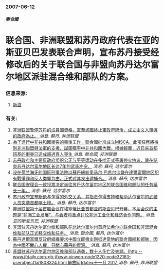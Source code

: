 ### [2007-06-12](/news/2007/06/12/index.md)

##### 聯合國
# 联合国、非洲联盟和苏丹政府代表在亚的斯亚贝巴发表联合声明，宣布苏丹接受经修改后的关于联合国与非盟向苏丹达尔富尔地区派驻混合维和部队的方案。




### 信息来源:

1. [新浪](http://news.sina.com.cn/w/2007-06-13/151112015055s.shtml)

### 有关:

1. [非洲联盟暫停苏丹的成員國資格，直至該國終止軍政府統治，成立由文人領導的政府為止。 ](/zh/news/2019/06/6/非洲联盟暫停苏丹的成員國資格-直至該國終止軍政府統治-成立由文人領導的政府為止.md) _消息: 蘇丹, 非洲联盟_
2. [ 為了進行中非共和國衝突的善後工作，聯合國批准成立MISCA。此項任務將得到非洲聯盟與法軍的支援，試圖弭平中非共和國內戰。根據報導，近日來首都班基的衝突已造成超過百人喪生 ](/zh/news/2013/12/5/為了進行中非共和國衝突的善後工作-聯合國批准成立MISCA-此項任務將得到非洲聯盟與法軍的支援-試圖弭平中非共和國內戰.md) _消息: 聯合國, 非洲联盟_
3. [ 苏丹政府和主要反政府组织公正与平等运动在多哈正式签署停火协议，旨在结束苏丹达尔富尔地区长达7年的武装冲突。](/zh/news/2010/02/23/苏丹政府和主要反政府组织公正与平等运动在多哈正式签署停火协议-旨在结束苏丹达尔富尔地区长达7年的武装冲突.md) _消息: 蘇丹, 达尔富尔_
4. [设在荷兰海牙的国际刑事法院以蘇丹總統奥马尔·巴希尔涉嫌在達爾富爾地区犯有戰爭罪和反人类罪为由，正式对其发出逮捕令。](/zh/news/2009/03/4/设在荷兰海牙的国际刑事法院以蘇丹總統奥马尔-巴希尔涉嫌在達爾富爾地区犯有戰爭罪和反人类罪为由-正式对其发出逮捕令.md) _消息: 蘇丹, 达尔富尔_
5. [联合国安理会一致投票决定派往苏丹达尔富尔地区的联合国维和部队的任务延长一年。](/zh/news/2008/07/31/联合国安理会一致投票决定派往苏丹达尔富尔地区的联合国维和部队的任务延长一年.md) _消息: 蘇丹, 达尔富尔_
6. [苏丹政府宣布断绝与乍得的外交关系，并指责乍得支持和帮助达尔富尔的武装人员突袭首都喀土穆。](/zh/news/2008/05/11/苏丹政府宣布断绝与乍得的外交关系-并指责乍得支持和帮助达尔富尔的武装人员突袭首都喀土穆.md) _消息: 蘇丹, 达尔富尔_
7. [非洲联盟第十届首脑会议在埃塞俄比亚首都亚的斯亚贝巴开幕，本届会议的主题是“非洲工业发展”，与会者将重点讨论非洲工业化和经济合作问题。](/zh/news/2008/01/31/非洲联盟第十届首脑会议在埃塞俄比亚首都亚的斯亚贝巴开幕-本届会议的主题是-非洲工业发展-与会者将重点讨论非洲工业化和经.md) _消息: 亚的斯亚贝巴, 非洲联盟_
8. [非盟驻苏丹达尔富尔维和部队在北达尔富尔州首府法希尔向联合国和非盟混合维和部队正式移交维和任务。](/zh/news/2007/12/31/非盟驻苏丹达尔富尔维和部队在北达尔富尔州首府法希尔向联合国和非盟混合维和部队正式移交维和任务.md) _消息: 聯合國, 蘇丹, 达尔富尔_
9. [蘇丹達爾富爾反政府組織要求中國立即撤出剛抵達當地的聯合國維和部隊，因為中國不關心人權，只關心蘇丹的資源。](/zh/news/2007/11/25/蘇丹達爾富爾反政府組織要求中國立即撤出剛抵達當地的聯合國維和部隊-因為中國不關心人權-只關心蘇丹的資源.md) _消息: 蘇丹, 达尔富尔_
10. [非盟驻苏丹达尔富尔地区维和部队遇袭，数十人伤亡及失踪。[http:--www.jfdaily.com-gb-jfxww-xinwen-node1220-node32183-userobject1ai1808324.html 解放网]date=十一月 2017 ](/zh/news/2007/09/30/非盟驻苏丹达尔富尔地区维和部队遇袭-数十人伤亡及失踪-http-wwwjfdailycom-gb-jfxww.md) _消息: 蘇丹, 非洲联盟_
